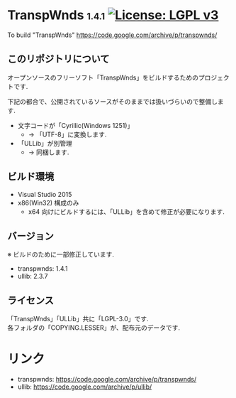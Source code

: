 ﻿# TranspWnds <span style="font-size: 70%">1.4.1</span> [![License: LGPL v3](https://img.shields.io/badge/License-LGPL%20v3-blue.svg)](https://www.gnu.org/licenses/lgpl-3.0)
To build "TranspWnds" https://code.google.com/archive/p/transpwnds/

## このリポジトリについて
オープンソースのフリーソフト「TranspWnds」をビルドするためのプロジェクトです.  

下記の都合で、公開されているソースがそのままでは扱いづらいので整備します.
- 文字コードが「Cyrillic(Windows 1251)」
  - → 「UTF-8」に変換します.
- 「ULLib」が別管理
  - → 同梱します.

## ビルド環境
- Visual Studio 2015 
- x86(Win32) 構成のみ
  - x64 向けにビルドするには、「ULLib」を含めて修正が必要になります.

## バージョン
※ ビルドのために一部修正しています.
- transpwnds: 1.4.1
- ullib: 2.3.7

## ライセンス
「TranspWnds」「ULLib」共に「LGPL-3.0」です.  
各フォルダの「COPYING.LESSER」が、配布元のデータです.

# リンク
- transpwnds: https://code.google.com/archive/p/transpwnds/
- ullib: https://code.google.com/archive/p/ullib/
